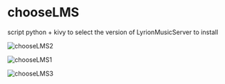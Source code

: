 # chooseLMS
script python + kivy to select the version of LyrionMusicServer to install

![chooseLMS2](https://github.com/user-attachments/assets/eef325f8-a6b0-4974-ad36-552482d04bc8)


![chooseLMS1](https://github.com/user-attachments/assets/86007800-205d-4a77-b59c-ea69f0f718cd)

![chooseLMS3](https://github.com/user-attachments/assets/060aa0af-5d72-4723-81b5-a0c0bf564389)
